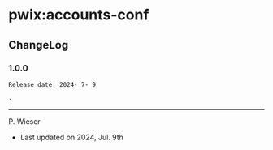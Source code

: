 # pwix:accounts-conf

## ChangeLog

### 1.0.0

    Release date: 2024- 7- 9

    - 

---
P. Wieser
- Last updated on 2024, Jul. 9th
